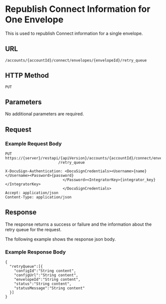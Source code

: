 # Republish Connect Information for One Envelope

This is used to republish Connect information for a single envelope.

## URL

    /accounts/{accountId}/connect/envelopes/{envelopeId}/retry_queue

## HTTP Method

    PUT

## Parameters

No additional parameters are required.

## Request

### Example Request Body

    PUT https://{server}/restapi/{apiVersion}/accounts/{accountId}/connect/envelopes/{envelopeId}
                            /retry_queue
    
    X-DocuSign-Authentication: <DocuSignCredentials><Username>{name}</Username><Password>{password}
                              </Password><IntegratorKey>{integrator_key}</IntegratorKey>
                              </DocuSignCredentials>
    Accept: application/json
    Content-Type: application/json

## Response

The response returns a success or failure and the information about the retry queue for the request.

The following example shows the response json body.

### Example Response Body

    {
      "retryQueue":[{
        "configId":"String content",
        "configUrl":"String content",
        "envelopeId":"String content",
        "status":"String content",
        "statusMessage":"String content"
      }]
    }
